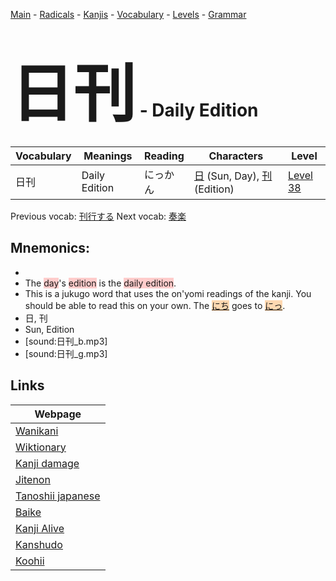 <style> bigfont {font-size: 100px}</style>
[Main](../README.md) -
[Radicals](../radicals.md) -
[Kanjis](../kanjis.md) -
[Vocabulary](../vocabulary.md) -
[Levels](../levels.md) -
[Grammar](../grammar.md)
# <bigfont> 日刊</bigfont> - Daily Edition 

| Vocabulary | Meanings | Reading | Characters | Level |
| --- | --- | --- | --- | --- |
| 日刊 | Daily Edition | にっかん |  [日](../kanjis/日.md) (Sun, Day), [刊](../kanjis/刊.md) (Edition) | [Level 38](../levels/wk_level38.md) |

Previous vocab: [刊行する](刊行する.md) Next vocab: [奏楽](奏楽.md) 

## Mnemonics:

* 
* The <span style="background-color:#ffcccb"> day</span>'s <span style="background-color:#ffcccb"> edition</span> is the <span style="background-color:#ffcccb"> daily edition</span>.
* This is a jukugo word that uses the on'yomi readings of the kanji. You should be able to read this on your own. The <span style="background-color:#fed8b1"> [にち](https://jisho.org/search/にち)</span> goes to <span style="background-color:#fed8b1"> [にっ](https://jisho.org/search/にっ)</span>.
* 日, 刊
* Sun, Edition
* [sound:日刊_b.mp3]
* [sound:日刊_g.mp3]


## Links 

| Webpage |
| --- |
| [Wanikani          ](https://www.wanikani.com/kanji/日刊) |
| [Wiktionary        ](https://en.wiktionary.org/wiki/日刊) |
| [Kanji damage      ](http://www.kanjidamage.com/kanji/search?utf8=✓&q=日刊) |
| [Jitenon           ](https://jitenon.com/kanji/日刊) |
| [Tanoshii japanese ](https://www.tanoshiijapanese.com/dictionary/kanji.cfm?k=日刊) |
| [Baike             ](https://baike.baidu.com/item/日刊) |
| [Kanji Alive       ](https://app.kanjialive.com/日刊) |
| [Kanshudo          ](https://www.kanshudo.com/searchmn?q=日刊) |
| [Koohii            ](https://kanji.koohii.com/study/kanji/日刊) |
